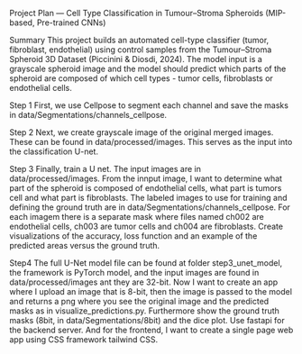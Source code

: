 Project Plan — Cell Type Classification in Tumour–Stroma Spheroids (MIP-based, Pre-trained CNNs)


Summary
 This project builds an automated cell-type classifier (tumor, fibroblast, endothelial) using control samples from the Tumour–Stroma Spheroid 3D Dataset (Piccinini & Diosdi, 2024). The model input is a grayscale spheroid image and the model should predict which parts of the spheroid are composed of which cell types - tumor cells, fibroblasts or endothelial cells. 

Step 1
First, we use Cellpose to segment each channel and save the masks in data/Segmentations/channels_cellpose. 

Step 2
Next, we create grayscale image of the original merged images. These can be found in data/processed/images. This serves as the input into the classification U-net. 

Step 3 
Finally, train a U net. The input images are in data/processed/images. From the innput image, I want to determine what part of the spheroid is composed of endothelial cells, what part is tumors cell and what part is fibroblasts. The labeled images to use for training and defining the ground truth are in data/Segmentations/channels_cellpose. For each imagem there is a separate mask where files named ch002 are endothelial cells, ch003 are tumor cells and ch004 are fibroblasts. Create visualizations of the accuracy, loss function and an example of the predicted areas versus the ground truth. 

Step4
The full U-Net model file can be found at folder step3_unet_model, the framework is PyTorch model, and the input images are found in data/processed/images ant they are 32-bit. Now I want to create an app where I upload an image that is 8-bit, then the image is passed to the model and returns a png where you see the original image and the predicted masks as in visualize_predictions.py. Furthermore show the ground truth masks (8bit, in data/Segmentations/8bit) and the dice plot. Use fastapi for the backend server. And for the frontend, I want to create a single page web app using CSS framework tailwind CSS.

